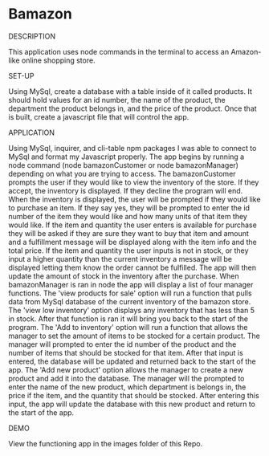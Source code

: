 # Bamazon
DESCRIPTION

This application uses node commands in the terminal to access an Amazon-like online shopping store.  

SET-UP

Using MySql, create a database with a table inside of it called products. It should hold values for an id number, the name of the product, the department the product belongs in, and the price of the product. Once that is built, create a javascript file that will control the app. 

APPLICATION

Using MySql, inquirer, and cli-table npm packages I was able to connect to MySql and format my Javascript properly. The app begins by running a node command (node bamazonCustomer or node bamazonManager) depending on what you are trying to access. The bamazonCustomer prompts the user if they would like to view the inventory of the store. If they accept, the inventory is displayed. If they decline the program will end. When the inventory is displayed, the user will be prompted if they would like to purchase an item. If they say yes, they will be prompted to enter the id number of the item they would like and how many units of that item they would like. If the item and quantity the user enters is available for purchase they will be asked if they are sure they want to buy that item and amount and a fulfillment message will be displayed along with the item info and the total price. If the item and quantity the user inputs is not in stock, or they input a higher quantity than the current inventory a message will be displayed letting them know the order cannot be fulfilled. The app will then update the amount of stock in the inventory after the purchase. When bamazonManager is ran in node the app will display a list of four manager functions. The 'view products for sale' option will run a function that pulls data from MySql database of the current inventory of the bamazon store. The 'view low inventory' option displays any inventory that has less than 5 in stock. After that function is ran it will bring you back to the start of the program. The 'Add to inventory' option will run a function that allows the manager to set the amount of items to be stocked for a certain product. The manager will prompted to enter the id number of the product and the number of items that should be stocked for that item. After that input is entered, the database will be updated and returned back to the start of the app. The 'Add new product' option allows the manager to create a new product and add it into the database. The manager will the prompted to enter the name of the new product, which department is belongs in, the price if the item, and the quantity that should be stocked. After entering this input, the app will update the database with this new product and return to the start of the app.

DEMO

View the functioning app in the images folder of this Repo.